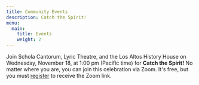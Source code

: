 ```yaml
---
title: Community Events
description: Catch the Spirit!
menu:
  main:
    title: Events
    weight: 2
---
```

Join Schola Cantorum, Lyric Theatre, and the Los Altos History House on Wednesday, November 18, at 1:00 pm (Pacific time) for **Catch the Spirit!**
No matter where you are, you can join this celebration via Zoom. It's free, but you must <a href="https://www.losaltoshistory.org/events/catch-the-spirit-6/"
target="_blank">register</a> to receive the Zoom link.
